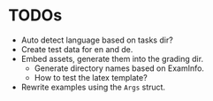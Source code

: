 # TODOs

* Auto detect language based on tasks dir?
* Create test data for en and de.
* Embed assets, generate them into the grading dir.
  * Generate directory names based on ExamInfo.
  * How to test the latex template?
* Rewrite examples using the `Args` struct.

